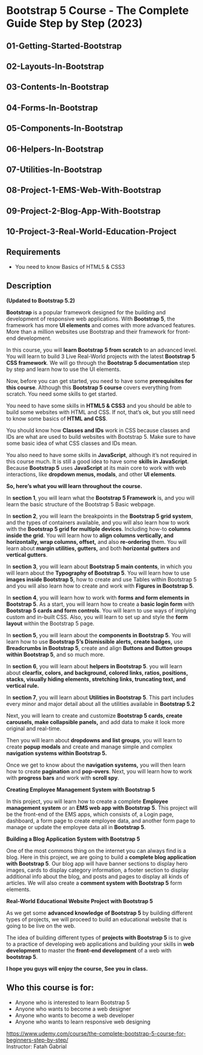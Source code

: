 # Bootstrap 5 Course - The Complete Guide Step by Step (2023)

## 01-Getting-Started-Bootstrap

## 02-Layouts-In-Bootstrap

## 03-Contents-In-Bootstrap

## 04-Forms-In-Bootstrap

## 05-Components-In-Bootstrap

## 06-Helpers-In-Bootstrap

## 07-Utilities-In-Bootstrap

## 08-Project-1-EMS-Web-With-Bootstrap

## 09-Project-2-Blog-App-With-Bootstrap

## 10-Project-3-Real-World-Education-Project

## Requirements
- You need to know Basics of HTML5 & CSS3

## Description
**(Updated to Bootstrap 5.2)**

**Bootstrap** is a popular framework designed for the building and development of responsive web applications. With **Bootstrap 5**, the framework has more **UI elements** and comes with more advanced features. More than a million websites use Bootstrap and their framework for front-end development.

In this course, you will **learn Bootstrap 5 from scratch** to an advanced level. You will learn to build 3 Live Real-World projects with the latest **Bootstrap 5 CSS framework**. We will go through the **Bootstrap 5 documentation** step by step and learn how to use the UI elements.

Now, before you can get started, you need to have some **prerequisites for this course**. Although this **Bootstrap 5 course** covers everything from scratch. You need some skills to get started.

You need to have some skills in **HTML5 & CSS3** and you should be able to build some websites with HTML and CSS. If not, that’s ok, but you still need to know some basics of **HTML and CSS**.

You should know how **Classes and IDs** work in CSS because classes and IDs are what are used to build websites with Bootstrap 5. Make sure to have some basic idea of what CSS classes and IDs mean.

You also need to have some skills in **JavaScript**, although it’s not required in this course much. It is still a good idea to have some **skills in JavaScript**. Because **Bootstrap 5** uses **JavaScript** at its main core to work with web interactions, like **dropdown menus, modals**, and other **UI elements**.

**So, here’s what you will learn throughout the course.**

In **section 1**, you will learn what the **Bootstrap 5 Framework** is, and you will learn the basic structure of the Bootstrap 5 Basic webpage.

In **section 2**, you will learn the breakpoints in the **Bootstrap 5 grid system**, and the types of containers available, and you will also learn how to work with the **Bootstrap 5 grid for multiple devices**. Including how-to **columns inside the grid**. You will learn how to **align columns vertically, and horizontally, wrap columns, offset,** and also **re-ordering** them. You will learn about **margin utilities, gutters,** and both **horizontal gutters** and **vertical gutters**.

In **section 3**, you will learn about **Bootstrap 5 main contents**, in which you will learn about the **Typography of Bootstrap 5**. You will learn how to use **images inside Bootstrap 5**, how to create and use Tables within Bootstrap 5 and you will also learn how to create and work with **Figures in Bootstrap 5**.

In **section 4**, you will learn how to work with **forms and form elements in Bootstrap 5**. As a start, you will learn how to create a **basic login form** with **Bootstrap 5 cards and form controls**. You will learn to use ways of implying custom and in-built CSS. Also, you will learn to set up and style the **form layout** within the Bootstrap 5 page.

In **section 5**, you will learn about the **components in Bootstrap 5**. You will learn how to use **Bootstrap 5’s Dismissible alerts, create badges,** use **Breadcrumbs in Bootstrap 5**, create and align **Buttons and Button groups within Bootstrap 5**, and so much more.

In **section 6**, you will learn about **helpers in Bootstrap 5**. you will learn about **clearfix, colors, and background, colored links, ratios, positions, stacks, visually hiding elements, stretching links, truncating text, and vertical rule.**

In **section 7**, you will learn about **Utilities in Bootstrap 5**. This part includes every minor and major detail about all the utilities available in **Bootstrap 5.2**


Next, you will learn to create and customize **Bootstrap 5 cards, create carousels, make collapsible panels,** and add data to make it look more original and real-time.

Then you will learn about **dropdowns and list groups**, you will learn to create **popup modals** and create and manage simple and complex **navigation systems within Bootstrap 5.**

Once we get to know about the **navigation systems,** you will then learn how to create **pagination** and **pop-overs**. Next, you will learn how to work with **progress bars** and work with **scroll spy**.

**Creating Employee Management System with Bootstrap 5**

In this project, you will learn how to create a complete **Employee management system** or an **EMS web app with Bootstrap 5**. This project will be the front-end of the EMS apps, which consists of, a Login page, dashboard, a form page to create employee data, and another form page to manage or update the employee data all in **Bootstrap 5**.

**Building a Blog Application System with Bootstrap 5**

One of the most commons thing on the internet you can always find is a blog. Here in this project, we are going to build a **complete blog application with Bootstrap 5**. Our blog app will have banner sections to display hero images, cards to display category information, a footer section to display additional info about the blog, and posts and pages to display all kinds of articles. We will also create a **comment system with Bootstrap 5** form elements.

**Real-World Educational Website Project with Bootstrap 5**

As we get some **advanced knowledge of Bootstrap 5** by building different types of projects, we will proceed to build an educational website that is going to be live on the web.

The idea of building different types of **projects with Bootstrap 5** is to give to a practice of developing web applications and building your skills in **web development** to master the **front-end development** of a web with **bootstrap 5**.

**I hope you guys will enjoy the course, See you in class.**

## Who this course is for:
- Anyone who is interested to learn Bootstrap 5
- Anyone who wants to become a web designer
- Anyone who wants to become a web developer
- Anyone who wants to learn responsive web designing

https://www.udemy.com/course/the-complete-bootstrap-5-course-for-beginners-step-by-step/  
Instructor: Fatah Gabrial
